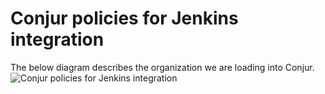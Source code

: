 # Conjur policies for Jenkins integration
The below diagram describes the organization we are loading into Conjur.
![Conjur policies for Jenkins integration](https://github.com/assafjh/cybr-demos/blob/main/jenkins/policies/jenkins_policies.png?raw=true)
